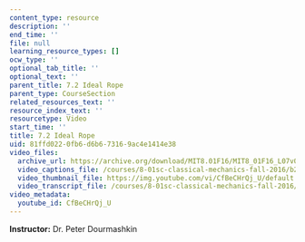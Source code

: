```yaml
---
content_type: resource
description: ''
end_time: ''
file: null
learning_resource_types: []
ocw_type: ''
optional_tab_title: ''
optional_text: ''
parent_title: 7.2 Ideal Rope
parent_type: CourseSection
related_resources_text: ''
resource_index_text: ''
resourcetype: Video
start_time: ''
title: 7.2 Ideal Rope
uid: 81ffd022-0fb6-d6b6-7316-9ac4e1414e38
video_files:
  archive_url: https://archive.org/download/MIT8.01F16/MIT8_01F16_L07v02_360p.mp4
  video_captions_file: /courses/8-01sc-classical-mechanics-fall-2016/b28ff504157b5bb38f2726f024cbb728_CfBeCHrQj_U.vtt
  video_thumbnail_file: https://img.youtube.com/vi/CfBeCHrQj_U/default.jpg
  video_transcript_file: /courses/8-01sc-classical-mechanics-fall-2016/c7481cb04d36faea22c801884237bce0_CfBeCHrQj_U.pdf
video_metadata:
  youtube_id: CfBeCHrQj_U
---
```


**Instructor:** Dr. Peter Dourmashkin